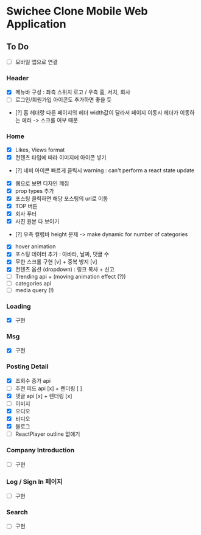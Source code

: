 # Swichee Clone Mobile Web Application

## To Do

- [ ] 모바일 앱으로 연결

### Header

- [x] 메뉴바 구성 : 좌측 스위치 로고 / 우측 홈, 서치, 회사
- [ ] 로그인/회원가입 아이콘도 추가하면 좋을 듯
- [?] 홈 헤더랑 다른 페이지의 헤더 width값이 달라서 페이지 이동시 헤더가 이동하는 에러 -> 스크롤 여부 때문

### Home

- [x] Likes, Views format
- [x] 컨텐츠 타입에 따라 이미지에 아이콘 넣기
- [?] 네비 아이콘 빠르게 클릭시 warning : can't perform a react state update
- [x] 웹으로 보면 디자인 꺠짐
- [x] prop types 추가
- [x] 포스팅 클릭하면 해당 포스팅의 url로 이동
- [x] TOP 버튼
- [x] 회사 푸터
- [x] 사진 원본 다 보이기
- [?] 우측 컬럼바 height 문제 -> make dynamic for number of categories
- [x] hover animation
- [x] 포스팅 데이터 추가 : 아바타, 날짜, 댓글 수
- [x] 무한 스크롤 구현 [v] + 중복 방지 [v]
- [x] 컨텐츠 옵션 (dropdown) : 링크 복사 + 신고
- [ ] Trending api + (moving animation effect (?))
- [ ] categories api
- [ ] media query (!)

### Loading

- [x] 구현

### Msg

- [x] 구현

### Posting Detail

- [x] 조회수 증가 api
- [ ] 추천 피드 api [x] + 렌더링 [ ]
- [x] 댓글 api [x] + 렌더링 [x]
- [ ] 이미지
- [x] 오디오
- [x] 비디오
- [x] 블로그
- [ ] ReactPlayer outline 없애기

### Company Introduction

- [ ] 구현

### Log / Sign In 페이지

- [ ] 구현

### Search

- [ ] 구현
